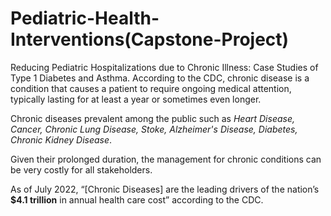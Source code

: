 # Pediatric-Health-Interventions(Capstone-Project)
Reducing Pediatric Hospitalizations due to Chronic Illness: Case Studies of Type 1 Diabetes and Asthma.
According to the CDC, chronic disease is a condition that causes a patient to require ongoing medical attention, typically lasting for at least a year or sometimes even longer.

Chronic diseases prevalent among the public such as _Heart Disease, Cancer, Chronic Lung Disease, Stoke, Alzheimer's Disease, Diabetes, Chronic Kidney Disease_. 

Given their prolonged duration, the management for chronic conditions can be very costly for all stakeholders.

As of July 2022, “[Chronic Diseases] are the leading drivers of the nation’s **$4.1 trillion** in annual health care cost” according to the CDC.
